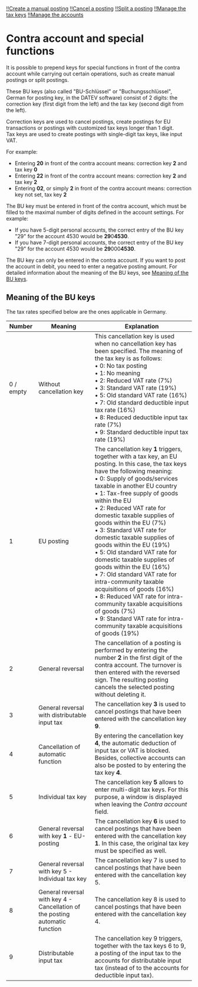 [!!Create a manual posting](../Operation/04_CreateManualBooking.md)
[!!Cancel a posting](../Operation/05_CancelBooking.md)
[!!Split a posting](../Operation/09_SplitBooking.md)
[!!Manage the tax keys](../Integration/02_ManageTaxKeys.md)
[!!Manage the accounts](../Integration/03_ManageAccounts.md)


# Contra account and special functions

It is possible to prepend keys for special functions in front of the contra account while carrying out certain operations, such as create manual postings or split postings.

These BU keys (also called "BU-Schlüssel" or "Buchungsschlüssel", German for posting key, in the DATEV software) consist of 2 digits: the correction key (first digit from the left) and the tax key (second digit from the left).

Correction keys are used to cancel postings, create postings for EU transactions or postings with customized tax keys longer than 1 digit.   
Tax keys are used to create postings with single-digit tax keys, like input VAT.

For example:
  - Entering **20** in front of the contra account means: correction key **2** and tax key **0**
  - Entering **22** in front of the contra account means: correction key **2** and tax key **2**
  - Entering **02**, or simply **2** in front of the contra account means: correction key not set, tax key **2**

The BU key must be entered in front of the contra account, which must be filled to the maximal number of digits defined in the account settings. For example:

- If you have 5-digit personal accounts, the correct entry of the BU key "29" for the account 4530 would be **29**0**4530**.
- If you have 7-digit personal accounts, the correct entry of the BU key "29" for the account 4530 would be **29**000**4530**.

The BU key can only be entered in the contra account. If you want to post the account in debit, you need to enter a negative posting amount. For detailed information about the meaning of the BU keys, see [Meaning of the BU keys](#meaning-of-the-bu-keys).


## Meaning of the BU keys

The tax rates specified below are the ones applicable in Germany.

| Number      | Meaning     | Explanation |
|-------------|-------------|-------------|
| 0 / empty | Without cancellation key | This cancellation key is used when no cancellation key has been specified. The meaning of the tax key is as follows: <br> &bull; 0: No tax posting <br> &bull; 1: No meaning <br> &bull; 2: Reduced VAT rate (7%) <br> &bull; 3: Standard VAT rate (19%) <br> &bull; 5: Old standard VAT rate (16%) <br> &bull; 7: Old standard deductible input tax rate (16%) <br> &bull; 8: Reduced deductible input tax rate (7%) <br> &bull; 9: Standard deductible input tax rate (19%)|
| 1 | EU posting | The cancellation key **1** triggers, together with a tax key, an EU posting. In this case, the tax keys have the following meaning: <br> &bull; 0: Supply of goods/services taxable in another EU country <br> &bull; 1: Tax-free supply of goods within the EU <br> &bull; 2: Reduced VAT rate for domestic taxable supplies of goods within the EU (7%) <br> &bull; 3: Standard VAT rate for domestic taxable supplies of goods within the EU (19%) <br> &bull; 5: Old standard VAT rate for domestic taxable supplies of goods within the EU (16%) <br> &bull; 7: Old standard VAT rate for intra-community taxable acquisitions of goods (16%) <br> &bull; 8: Reduced VAT rate for intra-community taxable acquisitions of goods (7%) <br> &bull; 9: Standard VAT rate for intra-community taxable acquisitions of goods (19%)|
| 2 | General reversal | The cancellation of a posting is performed by entering the number **2** in the first digit of the contra account. The turnover is then entered with the reversed sign. The resulting posting cancels the selected posting without deleting it.|
| 3 | General reversal with distributable input tax | The cancellation key **3** is used to cancel postings that have been entered with the cancellation key **9**.|
| 4 | Cancellation of automatic function | By entering the cancellation key **4**, the automatic deduction of input tax or VAT is blocked. Besides, collective accounts can also be posted to by entering the tax key **4**.|
| 5 | Individual tax key | The cancellation key **5** allows to enter multi-digit tax keys. For this purpose, a window is displayed when leaving the *Contra account* field. |
| 6 | General reversal with key **1** - EU-posting | The cancellation key **6** is used to cancel postings that have been entered with the cancellation key **1**. In this case, the original tax key must be specified as well.|
| 7 | General reversal with key 5 - Individual tax key | The cancellation key 7 is used to cancel postings that have been entered with the cancellation key 5.|
| 8 | General reversal with key 4 - Cancellation of the posting automatic function | The cancellation key 8 is used to cancel postings that have been entered with the cancellation key 4.|
| 9 | Distributable input tax | The cancellation key 9 triggers, together with the tax keys 6 to 9, a posting of the input tax to the accounts for distributable input tax (instead of to the accounts for deductible input tax).|

[comment]: <> (Termfrage: Individual key oder customized/personalized key? Fehlende Info in Zeile 7 aus alter Doku genommen: https://www.actindo.com/de/doku/app-hilfe/handbuch/retailsuiteaccounting/latest/Grundlagen/Grundlagen.html Kurz getestet, scheint bei mir nicht zu funktionieren)
